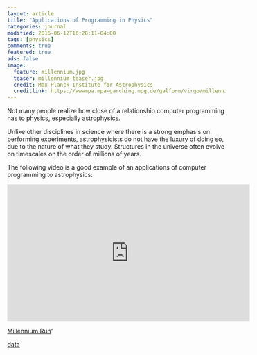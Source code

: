 ```yaml
---
layout: article
title: "Applications of Programming in Physics"
categories: journal
modified: 2016-06-12T16:28:11-04:00
tags: [physics]
comments: true
featured: true
ads: false
image:
  feature: millennium.jpg
  teaser: millennium-teaser.jpg
  credit: Max-Planck Institute for Astrophysics
  creditlink: https://wwwmpa.mpa-garching.mpg.de/galform/virgo/millennium/
---
```


Not many people realize how close of a relationship computer programming has to physics, especially astrophysics.

Unlike other disciplines in science where there is a strong emphasis on performing experiments, astrophysicists do not have the luxury of doing so, due to the nature of what they study. Structures in the universe often evolve on timescales on the order of millions of years.

The following video is a good example of an applications of computer programming to astrophysics:

<iframe width="560" height="315" src="https://www.youtube.com/embed/UC5pDPY5Nz4" frameborder="0" allowfullscreen></iframe>

<a href="https://wwwmpa.mpa-garching.mpg.de/galform/virgo/millennium/">Millennium Run</a>"

<a href="http://arxiv.org/abs/astro-ph/0608019">data</a>
